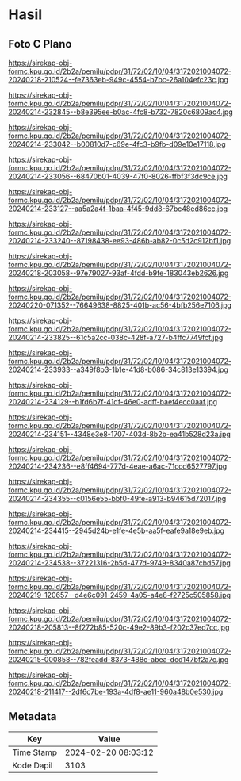 # Hasil

## Foto C Plano

https://sirekap-obj-formc.kpu.go.id/2b2a/pemilu/pdpr/31/72/02/10/04/3172021004072-20240218-210524--fe7363eb-949c-4554-b7bc-26a104efc23c.jpg

https://sirekap-obj-formc.kpu.go.id/2b2a/pemilu/pdpr/31/72/02/10/04/3172021004072-20240214-232845--b8e395ee-b0ac-4fc8-b732-7820c6809ac4.jpg

https://sirekap-obj-formc.kpu.go.id/2b2a/pemilu/pdpr/31/72/02/10/04/3172021004072-20240214-233042--b00810d7-c69e-4fc3-b9fb-d09e10e17118.jpg

https://sirekap-obj-formc.kpu.go.id/2b2a/pemilu/pdpr/31/72/02/10/04/3172021004072-20240214-233056--68470b01-4039-47f0-8026-ffbf3f3dc9ce.jpg

https://sirekap-obj-formc.kpu.go.id/2b2a/pemilu/pdpr/31/72/02/10/04/3172021004072-20240214-233127--aa5a2a4f-1baa-4f45-9dd8-67bc48ed86cc.jpg

https://sirekap-obj-formc.kpu.go.id/2b2a/pemilu/pdpr/31/72/02/10/04/3172021004072-20240214-233240--87198438-ee93-486b-ab82-0c5d2c912bf1.jpg

https://sirekap-obj-formc.kpu.go.id/2b2a/pemilu/pdpr/31/72/02/10/04/3172021004072-20240218-203058--97e79027-93af-4fdd-b9fe-183043eb2626.jpg

https://sirekap-obj-formc.kpu.go.id/2b2a/pemilu/pdpr/31/72/02/10/04/3172021004072-20240220-071352--76649638-8825-401b-ac56-4bfb256e7106.jpg

https://sirekap-obj-formc.kpu.go.id/2b2a/pemilu/pdpr/31/72/02/10/04/3172021004072-20240214-233825--61c5a2cc-038c-428f-a727-b4ffc7749fcf.jpg

https://sirekap-obj-formc.kpu.go.id/2b2a/pemilu/pdpr/31/72/02/10/04/3172021004072-20240214-233933--a349f8b3-1b1e-41d8-b086-34c813e13394.jpg

https://sirekap-obj-formc.kpu.go.id/2b2a/pemilu/pdpr/31/72/02/10/04/3172021004072-20240214-234129--b1fd6b7f-41df-46e0-adff-baef4ecc0aaf.jpg

https://sirekap-obj-formc.kpu.go.id/2b2a/pemilu/pdpr/31/72/02/10/04/3172021004072-20240214-234151--4348e3e8-1707-403d-8b2b-ea41b528d23a.jpg

https://sirekap-obj-formc.kpu.go.id/2b2a/pemilu/pdpr/31/72/02/10/04/3172021004072-20240214-234236--e8ff4694-777d-4eae-a6ac-71ccd6527797.jpg

https://sirekap-obj-formc.kpu.go.id/2b2a/pemilu/pdpr/31/72/02/10/04/3172021004072-20240214-234355--c0156e55-bbf0-49fe-a913-b94615d72017.jpg

https://sirekap-obj-formc.kpu.go.id/2b2a/pemilu/pdpr/31/72/02/10/04/3172021004072-20240214-234415--2945d24b-e1fe-4e5b-aa5f-eafe9a18e9eb.jpg

https://sirekap-obj-formc.kpu.go.id/2b2a/pemilu/pdpr/31/72/02/10/04/3172021004072-20240214-234538--37221316-2b5d-477d-9749-8340a87cbd57.jpg

https://sirekap-obj-formc.kpu.go.id/2b2a/pemilu/pdpr/31/72/02/10/04/3172021004072-20240219-120657--d4e6c091-2459-4a05-a4e8-f2725c505858.jpg

https://sirekap-obj-formc.kpu.go.id/2b2a/pemilu/pdpr/31/72/02/10/04/3172021004072-20240218-205813--8f272b85-520c-49e2-89b3-f202c37ed7cc.jpg

https://sirekap-obj-formc.kpu.go.id/2b2a/pemilu/pdpr/31/72/02/10/04/3172021004072-20240215-000858--782feadd-8373-488c-abea-dcd147bf2a7c.jpg

https://sirekap-obj-formc.kpu.go.id/2b2a/pemilu/pdpr/31/72/02/10/04/3172021004072-20240218-211417--2df6c7be-193a-4df8-ae11-960a48b0e530.jpg


## Metadata

| Key        | Value               |
| ---------- | ------------------- |
| Time Stamp | 2024-02-20 08:03:12 |
| Kode Dapil | 3103                |




